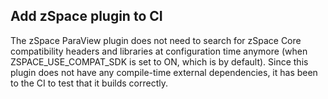 ## Add zSpace plugin to CI

The zSpace ParaView plugin does not need to search for zSpace Core compatibility headers and libraries
at configuration time anymore (when ZSPACE_USE_COMPAT_SDK is set to ON, which is by default).
Since this plugin does not have any compile-time external dependencies, it has been to the CI to test that it builds correctly.
